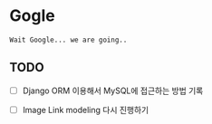 # Gogle

`Wait Google... we are going..`

## TODO
- [ ] Django ORM 이용해서 MySQL에 접근하는 방법 기록
- [ ] Image Link modeling 다시 진행하기

